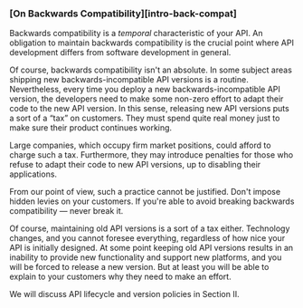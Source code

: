 ### [On Backwards Compatibility][intro-back-compat]

Backwards compatibility is a *temporal* characteristic of your API. An obligation to maintain backwards compatibility is the crucial point where API development differs from software development in general.

Of course, backwards compatibility isn't an absolute. In some subject areas shipping new backwards-incompatible API versions is a routine. Nevertheless, every time you deploy a new backwards-incompatible API version, the developers need to make some non-zero effort to adapt their code to the new API version. In this sense, releasing new API versions puts a sort of a “tax” on customers. They must spend quite real money just to make sure their product continues working.

Large companies, which occupy firm market positions, could afford to charge such a tax. Furthermore, they may introduce penalties for those who refuse to adapt their code to new API versions, up to disabling their applications.

From our point of view, such a practice cannot be justified. Don't impose hidden levies on your customers. If you're able to avoid breaking backwards compatibility — never break it.

Of course, maintaining old API versions is a sort of a tax either. Technology changes, and you cannot foresee everything, regardless of how nice your API is initially designed. At some point keeping old API versions results in an inability to provide new functionality and support new platforms, and you will be forced to release a new version. But at least you will be able to explain to your customers why they need to make an effort.

We will discuss API lifecycle and version policies in Section II.